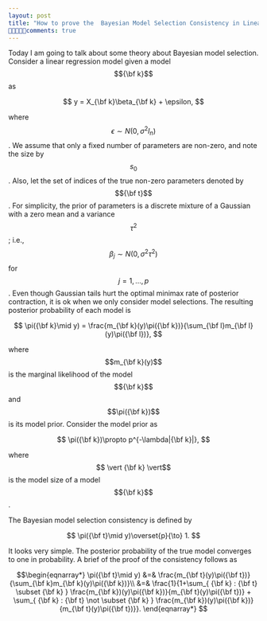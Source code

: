 ```yaml
---
layout: post
title: "How to prove the  Bayesian Model Selection Consistency in Linear Models"
comments: true
---
```

 
 Today I am going to talk about some theory about Bayesian model selection. Consider a linear regression model given a model $${\bf k}$$ as 
 
$$
 y = X_{\bf k}\beta_{\bf k} + \epsilon,
 $$
 
 where $$\epsilon \sim N(0,\sigma^2I_n)$$.  We assume that only a fixed number of parameters  are non-zero, and note the size by $$s_0$$. Also, let the set of indices of the true non-zero parameters denoted by $${\bf  t}$$. For simplicity, the prior of parameters is a discrete mixture of a Gaussian with a zero mean and a variance $$\tau^2$$; i.e., $$\beta_j\sim N(0,\sigma^2\tau^2)$$ for $$j=1,\dots,p$$. Even though Gaussian tails hurt the optimal minimax rate of posterior contraction, it is ok when we only consider model selections. The resulting posterior probability of each model  is 

$$
\pi({\bf k}\mid y) = \frac{m_{\bf k}(y)\pi({\bf k})}{\sum_{\bf l}m_{\bf l}(y)\pi({\bf l})}, 
$$  


 where $$m_{\bf k}(y)$$ is the marginal likelihood of the model $${\bf k}$$ and $$\pi({\bf k})$$ is its model prior. Consider the model prior as
 
$$
\pi({\bf k})\propto p^{-\lambda|{\bf k}|},
$$


 where $$ \vert {\bf k} \vert$$ is the model size of a model $${\bf k}$$.
 
The Bayesian model selection consistency is
  defined by
  
  $$
  \pi({\bf t}\mid y)\overset{p}{\to} 1.
  $$
 
  It looks very simple. The posterior probability of the true model converges to one in probability. A brief of  the proof of the consistency follows as 
 
$$\begin{eqnarray*}
\pi({\bf t}\mid y) &=&  \frac{m_{\bf t}(y)\pi({\bf t})}{\sum_{\bf k}m_{\bf k}(y)\pi({\bf k})}\\
 &=& \frac{1}{1+\sum_{ {\bf k} : {\bf  t} \subset {\bf k} } \frac{m_{\bf k})(y)\pi({\bf k})}{m_{\bf t}(y)\pi({\bf t})} + \sum_{ {\bf k} : {\bf  t} \not \subset {\bf k} } \frac{m_{\bf k})(y)\pi({\bf k})}{m_{\bf t}(y)\pi({\bf t})}}. 
  \end{eqnarray*}
$$

